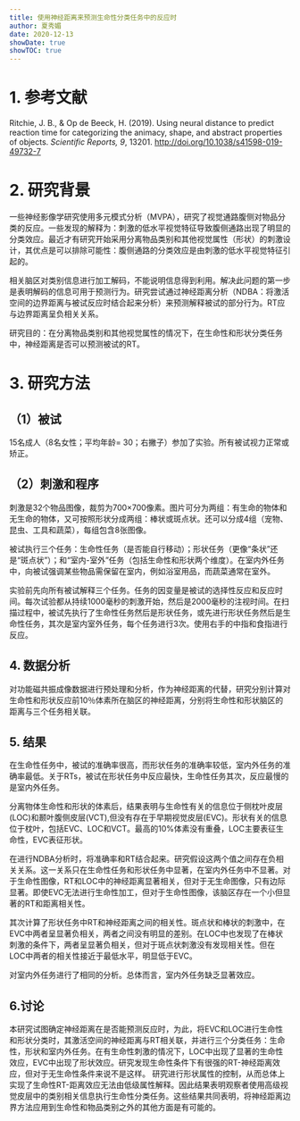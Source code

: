 ```yaml
---
title: 使用神经距离来预测生命性分类任务中的反应时
author: 夏秀媚
date: 2020-12-13
showDate: true
showTOC: true
---
```

# 1. 参考文献
Ritchie, J. B., & Op de Beeck, H. (2019). Using neural distance to predict reaction time for categorizing the animacy, shape, and abstract properties of objects. *Scientific Reports, 9*, 13201. http://doi.org/10.1038/s41598-019-49732-7
# 2. 研究背景
一些神经影像学研究使用多元模式分析（MVPA），研究了视觉通路腹侧对物品分类的反应。一些发现的解释为：刺激的低水平视觉特征导致腹侧通路出现了明显的分类效应。最近才有研究开始采用分离物品类别和其他视觉属性（形状）的刺激设计，其优点是可以排除可能性：腹侧通路的分类效应是由刺激的低水平视觉特征引起的。

相关脑区对类别信息进行加工解码，不能说明信息得到利用。解决此问题的第一步是表明解码的信息可用于预测行为。研究尝试通过神经距离分析（NDBA：将激活空间的边界距离与被试反应时结合起来分析）来预测解释被试的部分行为。RT应与边界距离呈负相关关系。

研究目的：在分离物品类别和其他视觉属性的情况下，在生命性和形状分类任务中，神经距离是否可以预测被试的RT。
# 3. 研究方法
## （1）被试
15名成人（8名女性；平均年龄= 30；右撇子）参加了实验。所有被试视力正常或矫正。
## （2）刺激和程序
刺激是32个物品图像，裁剪为700×700像素。图片可分为两组：有生命的物体和无生命的物体，又可按照形状分成两组：棒状或斑点状。还可以分成4组（宠物、昆虫、工具和蔬菜），每组包含8张图像。

被试执行三个任务：生命性任务（是否能自行移动）；形状任务（更像“条状”还是“斑点状”）；和“室内-室外”任务（包括生命性和形状两个维度）。在室内外任务中，向被试强调某些物品需保留在室内，例如浴室用品，而蔬菜通常在室外。

实验前先向所有被试解释三个任务。任务的因变量是被试的选择性反应和反应时间。每次试验都从持续1000毫秒的刺激开始，然后是2000毫秒的注视时间。在扫描过程中，被试先执行了生命性任务然后是形状任务，或先进行形状任务然后是生命性任务，其次是室内室外任务，每个任务进行3次。使用右手的中指和食指进行反应。

## 4. 数据分析
对功能磁共振成像数据进行预处理和分析，作为神经距离的代替，研究分别计算对生命性和形状反应前10％体素所在脑区的神经距离，分别将生命性和形状脑区的距离与三个任务相关联。

## 5. 结果
在生命性任务中，被试的准确率很高，而形状任务的准确率较低，室内外任务的准确率最低。关于RTs，被试在形状任务中反应最快，生命性任务其次，反应最慢的是室内外任务。

分离物体生命性和形状的体素后，结果表明与生命性有关的信息位于侧枕叶皮层(LOC)和颞叶腹侧皮层(VCT),但没有存在于早期视觉皮层(EVC)。形状有关的信息位于枕叶，包括EVC、LOC和VCT。最高的10%体素没有重叠，LOC主要表征生命性，EVC表征形状。

在进行NDBA分析时，将准确率和RT结合起来。研究假设这两个值之间存在负相关关系。这一关系只在生命性任务和形状任务中显著，在室内外任务中不显著。对于生命性图像，RT和LOC中的神经距离显著相关，但对于无生命图像，只有边际显著。即使EVC无法进行生命性加工，但对于生命性图像，该脑区存在一个小但显著的RT和距离相关性。

其次计算了形状任务中RT和神经距离之间的相关性。斑点状和棒状的刺激中，在EVC中两者呈显著负相关，两者之间没有明显的差别。在LOC中也发现了在棒状刺激的条件下，两者呈显著负相关，但对于斑点状刺激没有发现相关性。但在LOC中两者的相关性接近于最低水平，明显低于EVC。

对室内外任务进行了相同的分析。总体而言，室内外任务缺乏显著效应。

## 6.讨论
本研究试图确定神经距离在是否能预测反应时，为此，将EVC和LOC进行生命性和形状分类时，其激活空间的神经距离与RT相关联，并进行三个分类任务：生命性，形状和室内外任务。在有生命性刺激的情况下，LOC中出现了显著的生命性效应，EVC中出现了形状效应。研究发现生命性条件下有很强的RT-神经距离效应，但对于无生命性条件来说不是这样。
研究进行形状属性的控制，从而总体上实现了生命性RT-距离效应无法由低级属性解释。因此结果表明观察者使用高级视觉皮层中的类别相关信息执行生命性分类任务。这些结果共同表明，将神经距离边界方法应用到生命性和物品类别之外的其他方面是有可能的。














